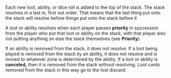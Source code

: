Each new loot, ability, or dice roll is added to the top of the stack. The stack resolves in a last in, first out order. That means that the last thing put onto the stack will resolve before things put onto the stack before it

A loot or ability resolves when each player passes **priority** in succession from the player who put that loot or ability on the stack, with that player also not putting anything on else the stack themselves (see **Priority**).

If an ability is removed from the stack, it does not resolve. If a loot being played is removed from the stack by an ability, it does not resolve and is moved to whatever zone is determined by the ability. If a loot or ability is **canceled,** then it is removed from the stack without resolving. Loot cards removed from the stack in this way go to the loot discard.